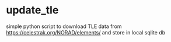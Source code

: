 # update_tle
simple python script to download TLE data from https://celestrak.org/NORAD/elements/ and store in local sqlite db
